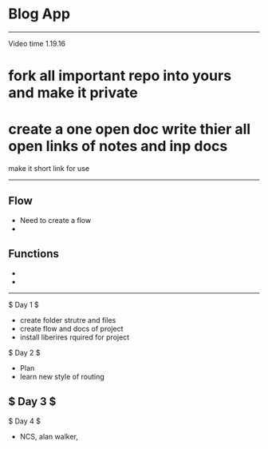 # Blog App
---- 
Video time 1.19.16

# fork all important repo into yours and make it private
# create a one open doc write thier all open links of notes and inp docs
make it short link for use 

----
## Flow
- Need to create a flow 
- 

## Functions
- 
- 
----
$ Day 1  $
- create folder strutre and files 
- create flow and docs of project 
- install liberires rquired for project 

$ Day 2  $
- Plan
- learn new style of routing 

$ Day 3 $
- 


$ Day 4 $
- NCS, alan walker, 
